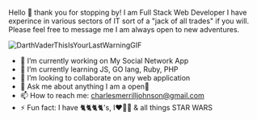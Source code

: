 



Hello 👋 thank you for stopping by! I am Full Stack Web Developer
I have experince in various sectors of IT sort of a "jack of all trades"
if you will. Please feel free to message me I am always open to new adventures.


![DarthVaderThisIsYourLastWarningGIF](https://user-images.githubusercontent.com/99358950/179263483-6bc42578-78ae-45d5-bcb4-610556507664.gif)


- 🔭 I’m currently working on My Social Network App
- 🌱 I’m currently learning JS, GO lang, Ruby, PHP
- 👯 I’m looking to collaborate on any web application
- 💬 Ask me about anything I am a open📘
- 📫 How to reach me: charlesmerrilljohnson@gmail.com
- ⚡ Fun fact: I have 🐈🐈🐈🐈's, I❤️🚵‍♂️ & all things STAR WARS

<!--
**Charles-Merrill-Johnson/Charles-Merrill-Johnson** is a ✨ _special_ ✨ repository because its `README.md` (this file) appears on your GitHub profile.-->
